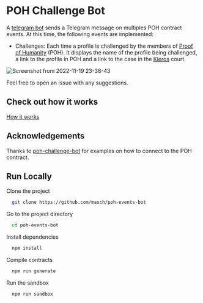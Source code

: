 # POH Challenge Bot

A [telegram bot](https://t.me/PoHChallenges2) sends a Telegram message on multiples POH contract events.
At this time, the following events are implemented:

- Challenges: Each time a profile is challenged by the members of [Proof of Humanity](https://www.proofofhumanity.id/) (POH). It displays the name of the profile being challenged, a link to the profile in POH and a link to the case in the [Kleros](https://kleros.io/) court.


![Screenshot from 2022-11-19 23-38-43](https://user-images.githubusercontent.com/53308354/202880216-61577193-abf7-4199-8384-4742294f0c96.png)


Feel free to open an issue with any suggestions.

## Check out how it works

[How it works](https://github.com/masch/poh-events-bot/blob/main/HOW_IT_WORKS.md)

## Acknowledgements

Thanks to [poh-challenge-bot](https://github.com/tomasellis/poh-challenge-bot) for examples on how to connect to the POH contract.

## Run Locally

Clone the project

```bash
  git clone https://github.com/masch/poh-events-bot
```

Go to the project directory

```bash
  cd poh-events-bot
```

Install dependencies

```bash
  npm install
```

Compile contracts

```bash
  npm run generate
```

Run the sandbox

```bash
  npm run sandbox
```
